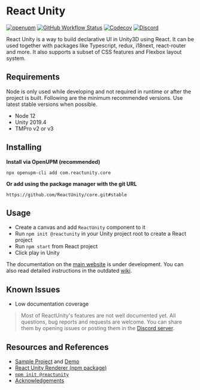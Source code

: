 # React Unity

[![openupm](https://img.shields.io/npm/v/com.reactunity.core?label=openupm&style=for-the-badge&registry_uri=https://package.openupm.com)](https://openupm.com/packages/com.reactunity.core/)
[![GitHub Workflow Status](https://img.shields.io/github/workflow/status/ReactUnity/core/Tests?style=for-the-badge&label=Tests)](https://github.com/ReactUnity/core/actions/workflows/test.yml)
[![Codecov](https://img.shields.io/codecov/c/github/ReactUnity/core?style=for-the-badge&token=3ZDHD77UX1)](https://codecov.io/gh/ReactUnity/core)
[![Discord](https://img.shields.io/discord/884829138991603792?style=for-the-badge&label=Discord)](https://discord.gg/UY2EFW5ZKG)

React Unity is a way to build declarative UI in Unity3D using React. It can be used together with packages like Typescript, redux, i18next, react-router and more.
It also supports a subset of CSS features and Flexbox layout system.

## Requirements

Node is only used while developing and not required in runtime or after the project is built. Following are the minimum recommended versions. Use latest stable versions when possible.

- Node 12
- Unity 2019.4
- TMPro v2 or v3

## Installing

**Install via OpenUPM (recommended)**

```
npx openupm-cli add com.reactunity.core
```

**Or add using the package manager with the git URL**

`https://github.com/ReactUnity/core.git#stable`


## Usage

- Create a canvas and add `ReactUnity` component to it
- Run `npm init @reactunity` in your Unity project root to create a React project
- Run `npm start` from React project
- Click play in Unity

The documentation on the [main website](https://reactunity.github.io) is under development. You can also read detailed instructions in the outdated [wiki](https://github.com/ReactUnity/core/wiki).

## Known Issues

- Low documentation coverage

> Most of ReactUnity's features are not well documented yet. All questions, bug reports and requests are welcome. 
> You can share them by opening issues or posting them in the [Discord server](https://discord.gg/UY2EFW5ZKG).

## Resources and References

- [Sample Project](https://github.com/ReactUnity/samples) and [Demo](https://reactunity.github.io/samples)
- [React Unity Renderer (npm package)](https://github.com/ReactUnity/renderer)
- [`npm init @reactunity`](https://github.com/ReactUnity/create)
- [Acknowledgements](./.github/acknowledgements.md)
